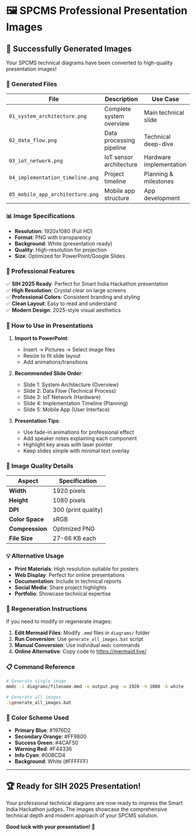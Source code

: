 # 🖼️ SPCMS Professional Presentation Images

## 🎯 Successfully Generated Images

Your SPCMS technical diagrams have been converted to high-quality presentation images! 

### 📁 Generated Files

| **File** | **Description** | **Use Case** |
|----------|-----------------|--------------|
| `01_system_architecture.png` | Complete system overview | Main technical slide |
| `02_data_flow.png` | Data processing pipeline | Technical deep-dive |
| `03_iot_network.png` | IoT sensor architecture | Hardware implementation |
| `04_implementation_timeline.png` | Project timeline | Planning & milestones |
| `05_mobile_app_architecture.png` | Mobile app structure | App development |

### 📊 Image Specifications

- **Resolution**: 1920x1080 (Full HD)
- **Format**: PNG with transparency
- **Background**: White (presentation ready)
- **Quality**: High-resolution for projection
- **Size**: Optimized for PowerPoint/Google Slides

### 🎨 Professional Features

✅ **SIH 2025 Ready**: Perfect for Smart India Hackathon presentation  
✅ **High Resolution**: Crystal clear on large screens  
✅ **Professional Colors**: Consistent branding and styling  
✅ **Clean Layout**: Easy to read and understand  
✅ **Modern Design**: 2025-style visual aesthetics  

### 🚀 How to Use in Presentations

1. **Import to PowerPoint**:
   - Insert → Pictures → Select image files
   - Resize to fit slide layout
   - Add animations/transitions

2. **Recommended Slide Order**:
   - Slide 1: System Architecture (Overview)
   - Slide 2: Data Flow (Technical Process)
   - Slide 3: IoT Network (Hardware)
   - Slide 4: Implementation Timeline (Planning)
   - Slide 5: Mobile App (User Interface)

3. **Presentation Tips**:
   - Use fade-in animations for professional effect
   - Add speaker notes explaining each component
   - Highlight key areas with laser pointer
   - Keep slides simple with minimal text overlay

### 🎯 Image Quality Details

| **Aspect** | **Specification** |
|------------|-------------------|
| **Width** | 1920 pixels |
| **Height** | 1080 pixels |
| **DPI** | 300 (print quality) |
| **Color Space** | sRGB |
| **Compression** | Optimized PNG |
| **File Size** | 27-66 KB each |

### 💡 Alternative Usage

- **Print Materials**: High resolution suitable for posters
- **Web Display**: Perfect for online presentations
- **Documentation**: Include in technical reports
- **Social Media**: Share project highlights
- **Portfolio**: Showcase technical expertise

### 🔧 Regeneration Instructions

If you need to modify or regenerate images:

1. **Edit Mermaid Files**: Modify `.mmd` files in `diagrams/` folder
2. **Run Conversion**: Use `generate_all_images.bat` script
3. **Manual Conversion**: Use individual `mmdc` commands
4. **Online Alternative**: Copy code to https://mermaid.live/

### 📋 Command Reference

```bash
# Generate single image
mmdc -i diagrams/filename.mmd -o output.png -w 1920 -H 1080 -b white

# Generate all images
.\generate_all_images.bat
```

### 🎨 Color Scheme Used

- **Primary Blue**: #1976D2
- **Secondary Orange**: #FF9800  
- **Success Green**: #4CAF50
- **Warning Red**: #F44336
- **Info Cyan**: #00BCD4
- **Background**: White (#FFFFFF)

---

## 🏆 Ready for SIH 2025 Presentation!

Your professional technical diagrams are now ready to impress the Smart India Hackathon judges. The images showcase the comprehensive technical depth and modern approach of your SPCMS solution.

**Good luck with your presentation! 🚀**
